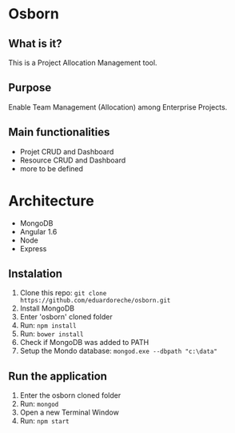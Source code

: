 # Osborn

## What is it?

This is a Project Allocation Management tool.

## Purpose

Enable Team Management (Allocation) among Enterprise Projects.

## Main functionalities

* Projet CRUD and Dashboard
* Resource CRUD and Dashboard
* more to be defined

# Architecture

* MongoDB
* Angular 1.6
* Node
* Express

## Instalation

1. Clone this repo: `git clone https://github.com/eduardoreche/osborn.git`
2. Install MongoDB
3. Enter 'osborn' cloned folder
4. Run: `npm install`
5. Run: `bower install`
6. Check if MongoDB was added to PATH
7. Setup the Mondo database: `mongod.exe --dbpath "c:\data"`

## Run the application

1. Enter the osborn cloned folder
2. Run: `mongod`
3. Open a new Terminal Window
4. Run: `npm start`